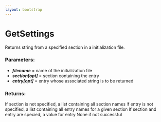 ```yaml
---
layout: bootstrap
---
```


# GetSettings

Returns string from a specified section in a initialization file.
        

### Parameters:

- ***filename*** = name of the initialization file
- ***section[opt]*** = section containing the entry
- ***entry[opt]*** = entry whose associated string is to be returned
        

### Returns:


If section is not specified, a list containing all section names
If entry is not specified, a list containing all entry names for a given section
If section and entry are specied, a value for entry
None if not successful
        
